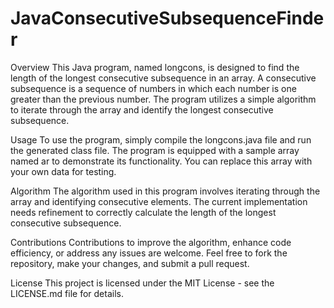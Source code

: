 # JavaConsecutiveSubsequenceFinder

Overview
This Java program, named longcons, is designed to find the length of the longest consecutive subsequence in an array. A consecutive subsequence is a sequence of numbers in which each number is one greater than the previous number. The program utilizes a simple algorithm to iterate through the array and identify the longest consecutive subsequence.

Usage
To use the program, simply compile the longcons.java file and run the generated class file. The program is equipped with a sample array named ar to demonstrate its functionality. You can replace this array with your own data for testing.

Algorithm
The algorithm used in this program involves iterating through the array and identifying consecutive elements. The current implementation needs refinement to correctly calculate the length of the longest consecutive subsequence.


Contributions
Contributions to improve the algorithm, enhance code efficiency, or address any issues are welcome. Feel free to fork the repository, make your changes, and submit a pull request.

License
This project is licensed under the MIT License - see the LICENSE.md file for details.
